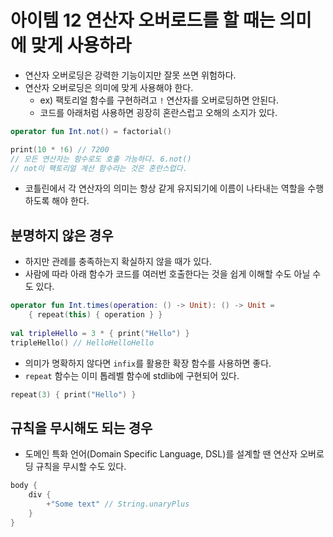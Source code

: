 # 아이템 12 연산자 오버로드를 할 때는 의미에 맞게 사용하라
- 연산자 오버로딩은 강력한 기능이지만 잘못 쓰면 위험하다.
- 연산자 오버로딩은 의미에 맞게 사용해야 한다.
    - ex) 팩토리얼 함수를 구현하려고 `!` 연산자를 오버로딩하면 안된다.
    - 코드를 아래처럼 사용하면 굉장히 혼란스럽고 오해의 소지가 있다.

```kotlin
operator fun Int.not() = factorial()

print(10 * !6) // 7200
// 모든 연산자는 함수로도 호출 가능하다. 6.not()
// not이 팩토리얼 계산 함수라는 것은 혼란스럽다.
```

- 코틀린에서 각 연산자의 의미는 항상 같게 유지되기에 이름이 나타내는 역할을 수행하도록 해야 한다.

## 분명하지 않은 경우

- 하지만 관례를 충족하는지 확실하지 않을 때가 있다.
- 사람에 따라 아래 함수가 코드를 여러번 호출한다는 것을 쉽게 이해할 수도 아닐 수도 있다.

```kotlin
operator fun Int.times(operation: () -> Unit): () -> Unit = 
	{ repeat(this) { operation } }
	
val tripleHello = 3 * { print("Hello") }
tripleHello() // HelloHelloHello
```

- 의미가 명확하지 않다면 `infix`를 활용한 확장 함수를 사용하면 좋다.
- `repeat` 함수는 이미 톱레벨 함수에 stdlib에 구현되어 있다.

```kotlin
repeat(3) { print("Hello") }
```

## 규칙을 무시해도 되는 경우

- 도메인 특화 언어(Domain Specific Language, DSL)를 설계할 땐 연산자 오버로딩 규칙을 무시할 수도 있다.

```kotlin
body {
	div {
		+"Some text" // String.unaryPlus
	}
}
```
